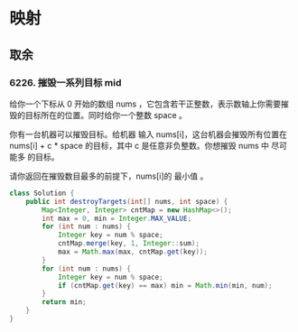 # 映射

## 取余

### 6226. 摧毁一系列目标 mid

给你一个下标从 0 开始的数组 nums ，它包含若干正整数，表示数轴上你需要摧毁的目标所在的位置。同时给你一个整数 space 。

你有一台机器可以摧毁目标。给机器 输入 nums[i]，这台机器会摧毁所有位置在 nums[i] + c * space 的目标，其中 c 是任意非负整数。你想摧毁 nums 中 尽可能多 的目标。

请你返回在摧毁数目最多的前提下，nums[i]的 最小值 。

```java
class Solution {
    public int destroyTargets(int[] nums, int space) {
        Map<Integer, Integer> cntMap = new HashMap<>();
        int max = 0, min = Integer.MAX_VALUE;
        for (int num : nums) {
            Integer key = num % space;
            cntMap.merge(key, 1, Integer::sum);
            max = Math.max(max, cntMap.get(key));
        }
        for (int num : nums) {
            Integer key = num % space;
            if (cntMap.get(key) == max) min = Math.min(min, num);
        }
        return min;
    }
}
```